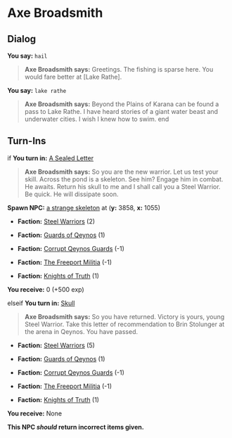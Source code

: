 # Axe Broadsmith
## Dialog

**You say:** `hail`



>**Axe Broadsmith says:** Greetings. The fishing is sparse here. You would fare better at [Lake Rathe].

**You say:** `lake rathe`



>**Axe Broadsmith says:** Beyond the Plains of Karana can be found a pass to Lake Rathe. I have heard stories of a giant water beast and underwater cities. I wish I knew how to swim.
end

## Turn-Ins




if **You turn in:** [A Sealed Letter](/item/18893)


>**Axe Broadsmith says:** So you are the new warrior. Let us test your skill. Across the pond is a skeleton. See him? Engage him in combat. He awaits. Return his skull to me and I shall call you a Steel Warrior. Be quick. He will dissipate soon.


**Spawn NPC:**  [a strange skeleton](/npc/4192) at (**y:** 3858, **x:** 1055)





* __Faction:__ [Steel Warriors](/faction/311) (2)


* __Faction:__ [Guards of Qeynos](/faction/262) (1)


* __Faction:__ [Corrupt Qeynos Guards](/faction/230) (-1)


* __Faction:__ [The Freeport Militia](/faction/330) (-1)


* __Faction:__ [Knights of Truth](/faction/281) (1)


 **You receive:** 0 (+500 exp)

elseif **You turn in:** [Skull](/item/13397)


>**Axe Broadsmith says:** So you have returned. Victory is yours, young Steel Warrior. Take this letter of recommendation to Brin Stolunger at the arena in Qeynos. You have passed.





* __Faction:__ [Steel Warriors](/faction/311) (5)


* __Faction:__ [Guards of Qeynos](/faction/262) (1)


* __Faction:__ [Corrupt Qeynos Guards](/faction/230) (-1)


* __Faction:__ [The Freeport Militia](/faction/330) (-1)


* __Faction:__ [Knights of Truth](/faction/281) (1)


 **You receive:** None 

**This NPC *should* return incorrect items given.**

